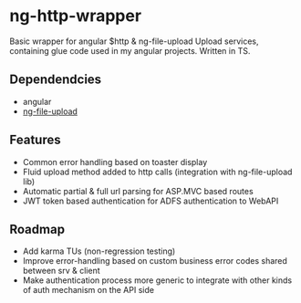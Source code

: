 ﻿# ng-http-wrapper

Basic wrapper for angular $http & ng-file-upload Upload services, containing glue code used in my angular projects.
Written in TS.

## Dependendcies
- angular
- [ng-file-upload](https://github.com/danialfarid/ng-file-upload)

## Features
- Common error handling based on toaster display
- Fluid upload method added to http calls (integration with ng-file-upload lib)
- Automatic partial & full url parsing for ASP.MVC based routes
- JWT token based authentication for ADFS authentication to WebAPI

## Roadmap
- Add karma TUs (non-regression testing)
- Improve error-handling based on custom business error codes shared between srv & client
- Make authentication process more generic to integrate with other kinds of auth mechanism on the API side


